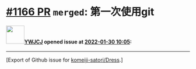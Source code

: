 # [\#1166 PR](https://github.com/komeiji-satori/Dress/pull/1166) `merged`: 第一次使用git

#### <img src="https://avatars.githubusercontent.com/u/38073570?u=b40a5d837fbe612c0a115313b33808e7e509a9af&v=4" width="50">[YWJCJ](https://github.com/YWJCJ) opened issue at [2022-01-30 10:05](https://github.com/komeiji-satori/Dress/pull/1166):






-------------------------------------------------------------------------------



[Export of Github issue for [komeiji-satori/Dress](https://github.com/komeiji-satori/Dress).]
